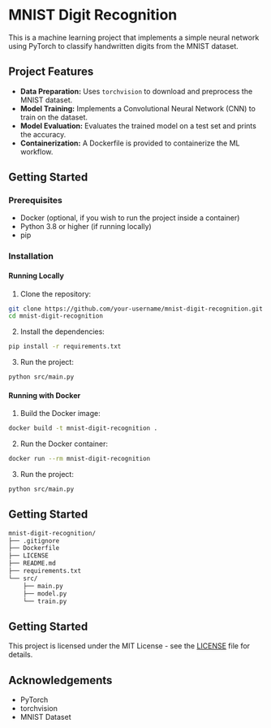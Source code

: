 # MNIST Digit Recognition

This is a machine learning project that implements a simple neural network using PyTorch to classify handwritten digits from the MNIST dataset.

## Project Features
- **Data Preparation:** Uses `torchvision` to download and preprocess the MNIST dataset.
- **Model Training:** Implements a Convolutional Neural Network (CNN) to train on the dataset.
- **Model Evaluation:** Evaluates the trained model on a test set and prints the accuracy.
- **Containerization:** A Dockerfile is provided to containerize the ML workflow.

## Getting Started

### Prerequisites
- Docker (optional, if you wish to run the project inside a container)
- Python 3.8 or higher (if running locally)
- pip

### Installation

#### Running Locally
1. Clone the repository:
```bash
git clone https://github.com/your-username/mnist-digit-recognition.git
cd mnist-digit-recognition
```

2.	Install the dependencies:
```bash
pip install -r requirements.txt
```

3.	Run the project:
```bash
python src/main.py
```

#### Running with Docker
1. Build the Docker image:
```bash
docker build -t mnist-digit-recognition .
```

2.	Run the Docker container:
```bash
docker run --rm mnist-digit-recognition
```

3.	Run the project:
```bash
python src/main.py
```

## Getting Started
```Markdown
mnist-digit-recognition/
├── .gitignore
├── Dockerfile
├── LICENSE
├── README.md
├── requirements.txt
└── src/
    ├── main.py
    ├── model.py
    └── train.py
```

## Getting Started
This project is licensed under the MIT License - see the [LICENSE](LICENSE) file for details.

## Acknowledgements
- PyTorch
- torchvision
- MNIST Dataset

